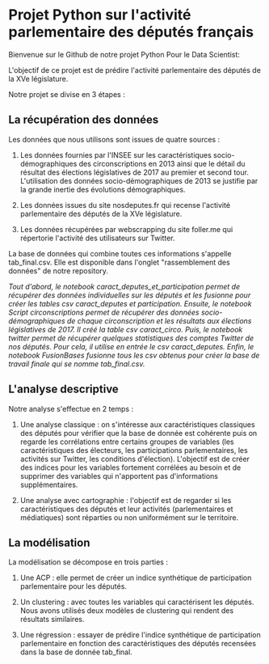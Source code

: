 # Projet Python sur l'activité parlementaire des députés français

Bienvenue sur le Github de notre projet Python Pour le Data Scientist:

L'objectif de ce projet est de prédire l'activité parlementaire des députés de la XVe législature. 

Notre projet se divise en 3 étapes : 

## La récupération des données 

Les données que nous utilisons sont issues de quatre sources : 

1. Les données fournies par l'INSEE sur les caractéristiques socio-démographiques des circonscriptions en 2013 ainsi que le détail du résultat des élections législatives de 2017 au premier et second tour. L'utilisation des données socio-démographiques de 2013 se justifie par la grande inertie des évolutions démographiques. 

2. Les données issues du site nosdeputes.fr qui recense l'activité parlementaire des députés de la XVe législature. 

3. Les données récupérées par webscrapping du site foller.me qui répertorie l'activité des utilisateurs sur Twitter. 

La base de données qui combine toutes ces informations s'appelle tab_final.csv. Elle est disponible dans l'onglet "rassemblement des données" de notre repository. 

*Tout d'abord, le notebook caract_deputes_et_participation permet de récupérer des données individuelles sur les députés et les fusionne pour créer les tables csv caract_deputes et participation.
Ensuite, le notebook Script circonscriptions permet de récupérer des données socio-démographiques de chaque circonscription et les résultats aux élections législatives de 2017. Il créé la table csv caract_circo.
Puis, le notebook twitter permet de récupérer quelques statistiques des comptes Twitter de nos députés. Pour cela, il utilise en entrée le csv caract_deputes.
Enfin, le notebook FusionBases fusionne tous les csv obtenus pour créer la base de travail finale qui se nomme tab_final.csv.*

## L'analyse descriptive 

Notre analyse s'effectue en 2 temps : 

1. Une analyse classique : on s'intéresse aux caractéristiques classiques des députés pour vérifier que la base de donnée est cohérente puis on regarde les corrélations entre certains groupes de variables (les caractéristiques des électeurs, les participations parlementaires, les activités sur Twitter, les conditions d'élection). L'objectif est de créer des indices pour les variables fortement corrélées au besoin et de supprimer des variables qui n'apportent pas d'informations supplémentaires. 

2. Une analyse avec cartographie : l'objectif est de regarder si les caractéristiques des députés et leur activités (parlementaires et médiatiques) sont réparties ou non uniformément sur le territoire. 

## La modélisation 

La modélisation se décompose en trois parties : 

1. Une ACP : elle permet de créer un indice synthétique de participation parlementaire pour les députés. 

2. Un clustering : avec toutes les variables qui caractérisent les députés. Nous avons utilisés deux modèles de clustering qui rendent des résultats similaires. 

3. Une régression : essayer de prédire l'indice synthétique de participation parlementaire en fonction des caractéristiques des députés recensées dans la base de donnée tab_final. 


